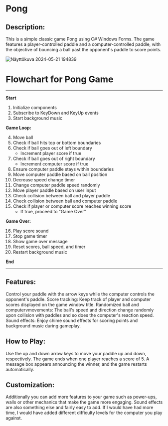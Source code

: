 # Pong
## Description:

This is a simple classic game Pong using C# Windows Forms. The game features a player-controlled paddle and a computer-controlled paddle, with the objective of bouncing a ball past the opponent's paddle to score points.

![Näyttökuva 2024-05-21 194839](https://github.com/jadentiger/Pong/assets/163397461/d93b6288-1962-496e-a313-8ab0f1082e12)

# Flowchart for Pong Game

---

**Start**

1. Initialize components
2. Subscribe to KeyDown and KeyUp events
3. Start background music

**Game Loop:**

4. Move ball
5. Check if ball hits top or bottom boundaries
6. Check if ball goes out of left boundary
    - Increment player score if true
7. Check if ball goes out of right boundary
    - Increment computer score if true
8. Ensure computer paddle stays within boundaries
9. Move computer paddle based on ball position
10. Decrease speed change timer
11. Change computer paddle speed randomly
12. Move player paddle based on user input
13. Check collision between ball and player paddle
14. Check collision between ball and computer paddle
15. Check if player or computer score reaches winning score
    - If true, proceed to "Game Over"

**Game Over:**

16. Play score sound
17. Stop game timer
18. Show game over message
19. Reset scores, ball speed, and timer
20. Restart background music

**End**

---

## Features:

Control your paddle with the arrow keys while the computer controls the opponent's paddle.
Score tracking: Keep track of player and computer scores displayed on the game window title.
Randomized ball and computervmovements: The ball's speed and direction change randomly upon collision with paddles and so does the computer's reaction speed.
Sound effects: Enjoy chime sound effects for scoring points and background music during gameplay.

## How to Play:

Use the up and down arrow keys to move your paddle up and down, respectively.
The game ends when one player reaches a score of 5.
A message box appears announcing the winner, and the game restarts automatically.

## Customization:

Additionally you can add more features to your game such as power-ups, walls or other mechanics that make the game more engaging. Sound effects are also something else and fairly easy to add. If I would have had more time, I would have added different difficulty levels for the computer you play against.
